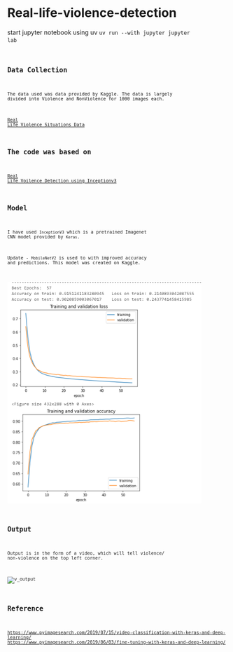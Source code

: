 
# Real-life-violence-detection

start jupyter notebook using uv 
<code>uv run --with jupyter jupyter lab<code>

## Data Collection

The data used was data provided by Kaggle. The data is largely divided into Violence and NonViolence for 1000 images each.

[Real Life Violence Situations Data](https://www.kaggle.com/mohamedmustafa/real-life-violence-situations-dataset)

## The code was based on 
[Real Life Voilence Detection using Inceptionv3](https://www.kaggle.com/code/nandinibagga/real-life-violence-detection-using-inceptionv3)

## Model
I have used `InceptionV3` which is a pretrained Imagenet CNN model provided by `Keras`.

Update - `MobileNetV2` is used to with improved accuracy and predictions. This model was created on Kaggle. 

![image](images/graph.PNG)

## Output
Output is in the form of a video, which will tell violence/ non-violence on the top left corner.


![v_output](https://user-images.githubusercontent.com/56165694/123710940-366c7d00-d88d-11eb-866e-c09e2185c571.gif)





## Reference
https://www.pyimagesearch.com/2019/07/15/video-classification-with-keras-and-deep-learning/
https://www.pyimagesearch.com/2019/06/03/fine-tuning-with-keras-and-deep-learning/
